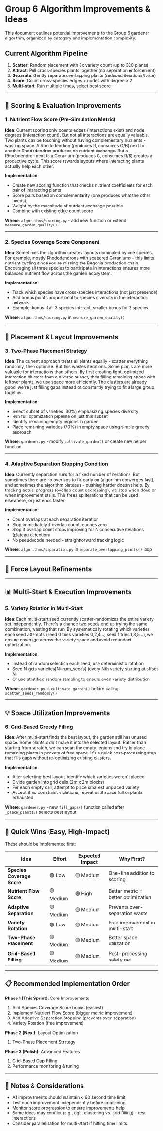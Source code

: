 # Group 6 Algorithm Improvements & Ideas

This document outlines potential improvements to the Group 6 gardener algorithm, organized by category and implementation complexity.

## Current Algorithm Pipeline

1. **Scatter**: Random placement with 8x variety count (up to 320 plants)
2. **Attract**: Pull cross-species plants together (no separation enforcement)
3. **Separate**: Gently separate overlapping plants (reduced iterations/force)
4. **Score**: Count cross-species edges + nodes with degree ≥ 2
5. **Multi-start**: Run multiple times, select best score

---

## 🎯 Scoring & Evaluation Improvements

### 1. Nutrient Flow Score (Pre-Simulation Metric)

**Idea**: Current scoring only counts edges (interactions exist) and node degrees (interaction count). But not all interactions are equally valuable. Two plants can be touching without having complementary nutrients - wasting space. A Rhododendron (produces R, consumes G/B) next to another Rhododendron produces no nutrient exchange. But a Rhododendron next to a Geranium (produces G, consumes R/B) creates a productive cycle. This score rewards layouts where interacting plants actually help each other.

**Implementation**:
- Create new scoring function that checks nutrient coefficients for each pair of interacting plants
- Score pairs based on complementarity (one produces what the other needs)
- Weight by the magnitude of nutrient exchange possible
- Combine with existing edge count score

**Where**: `algorithms/scoring.py` - add new function or extend `measure_garden_quality()`

---

### 2. Species Coverage Score Component

**Idea**: Sometimes the algorithm creates layouts dominated by one species. For example, mostly Rhododendrons with scattered Geraniums - this limits nutrient cycling since you're missing the Begonia production chain. Encouraging all three species to participate in interactions ensures more balanced nutrient flow across the garden ecosystem.

**Implementation**:
- Track which species have cross-species interactions (not just presence)
- Add bonus points proportional to species diversity in the interaction network
- Example: bonus if all 3 species interact, smaller bonus for 2 species

**Where**: `algorithms/scoring.py` in `measure_garden_quality()`

---

## 🔧 Placement & Layout Improvements

### 3. Two-Phase Placement Strategy

**Idea**: The current approach treats all plants equally - scatter everything randomly, then optimize. But this wastes iterations. Some plants are more valuable for interactions than others. By first creating tight, optimized interaction clusters from a diverse subset, then filling remaining space with leftover plants, we use space more efficiently. The clusters are already good; we're just filling gaps instead of constantly trying to fit a large group together.

**Implementation**:
- Select subset of varieties (30%) emphasizing species diversity
- Run full optimization pipeline on just this subset
- Identify remaining empty regions in garden
- Place remaining varieties (70%) in empty space using simple greedy approach

**Where**: `gardener.py` - modify `cultivate_garden()` or create new helper function

---

### 4. Adaptive Separation Stopping Condition

**Idea**: Currently separation runs for a fixed number of iterations. But sometimes there are no overlaps to fix early on (algorithm converges fast), and sometimes the algorithm plateaus - pushing harder doesn't help. By tracking actual progress (overlap count decreasing), we stop when done or when improvement stalls. This frees up iterations that can be used elsewhere, or just ends faster.

**Implementation**:
- Count overlaps at each separation iteration
- Stop immediately if overlap count reaches zero
- Stop if overlap count stops improving for N consecutive iterations (plateau detection)
- No pseudocode needed - straightforward tracking logic

**Where**: `algorithms/separation.py` in `separate_overlapping_plants()` loop

---

## 🚀 Force Layout Refinements

---

## 📊 Multi-Start & Execution Improvements

### 5. Variety Rotation in Multi-Start

**Idea**: Each multi-start seed currently scatter-randomizes the entire variety set independently. There's a chance two seeds end up trying the same combination, wasting that run. By systematically rotating which varieties each seed attempts (seed 0 tries varieties 0,2,4...; seed 1 tries 1,3,5...), we ensure coverage across the variety space and avoid redundant optimization.

**Implementation**:
- Instead of random selection each seed, use deterministic rotation
- Seed N gets varieties[N::num_seeds] (every Nth variety starting at offset N)
- Or use stratified random sampling to ensure even variety distribution

**Where**: `gardener.py` in `cultivate_garden()` before calling `scatter_seeds_randomly()`

---

## 💡 Space Utilization Improvements

### 6. Grid-Based Greedy Filling

**Idea**: After multi-start finds the best layout, the garden still has unused space. Some plants didn't make it into the selected layout. Rather than starting from scratch, we can scan the empty regions and try to place remaining plants in pockets of free space. It's a quick post-processing step that fills gaps without re-optimizing existing clusters.

**Implementation**:
- After selecting best layout, identify which varieties weren't placed
- Divide garden into grid cells (2m x 2m blocks)
- For each empty cell, attempt to place smallest unplaced variety
- Accept if no constraint violations; repeat until space full or plants exhausted

**Where**: `gardener.py` - new `fill_gaps()` function called after `_place_plants()` selects best layout

---

## 🎯 Quick Wins (Easy, High-Impact)

These should be implemented first:

| Idea | Effort | Expected Impact | Why First? |
|------|--------|-----------------|-----------|
| **Species Coverage Score** | 🟢 Low | 🟡 Medium | One-line addition to scoring |
| **Nutrient Flow Score** | 🟡 Medium | 🟢 High | Better metric = better optimization |
| **Adaptive Separation** | 🟡 Medium | 🟡 Medium | Prevents over-separation waste |
| **Variety Rotation** | 🟢 Low | 🟡 Medium | Free improvement in multi-start |
| **Two-Phase Placement** | 🟡 Medium | 🟡 Medium | Better space utilization |
| **Grid-Based Filling** | 🟡 Medium | 🟡 Medium | Post-processing safety net |

---

## 📋 Recommended Implementation Order

**Phase 1 (This Sprint)**: Core Improvements
1. Add Species Coverage Score bonus (easiest)
2. Implement Nutrient Flow Score (bigger metric improvement)
3. Add Adaptive Separation Stopping (prevents over-separation)
4. Variety Rotation (free improvement)

**Phase 2 (Next)**: Layout Optimization
1. Two-Phase Placement Strategy

**Phase 3 (Polish)**: Advanced Features
1. Grid-Based Gap Filling
2. Performance monitoring & tuning

---

## 📝 Notes & Considerations

- All improvements should maintain < 60 second time limit
- Test each improvement independently before combining
- Monitor score progression to ensure improvements help
- Some ideas may conflict (e.g., tight clustering vs. grid filling) - test interactions
- Consider parallelization for multi-start if hitting time limits
